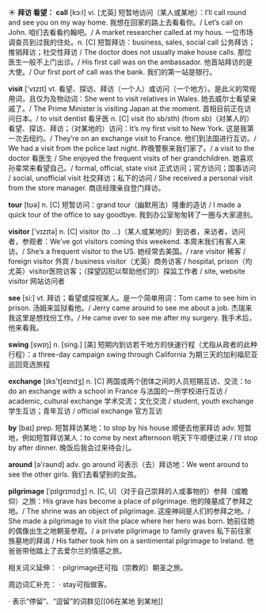 ☀ <span class="category">**拜访 看望：**</span>
<span class="vocabulary">**call**</span> [kɔ:l] 
<span class="definition">vi. [尤英] 短暂地访问（某人或某地）：</span>I’ll call round and see you on my way home. 我想在回家的路上去看看你。/ Let’s call on John. 咱们去看看约翰吧。/ A market researcher called at my hous. 一位市场调查员到过我的住处。<span class="definition">n. [C] 短暂拜访：</span>business, sales, social call 公务拜访；推销拜访；社交性拜访 / The doctor does not usually make house calls. 那位医生一般不上门出诊。/ His first call was on the ambassador. 他首站拜访的是大使。/ Our first port of call was the bank. 我们的第一站是银行。

<span class="vocabulary">**visit**</span> ['vɪzɪt] 
<span class="definition">vt. 看望、探访、拜访（一个人）或访问（一个地方）。是此义的常规用词，且仅为及物动词：</span>She went to visit relatives in Wales. 她去威尔士看望亲戚了。/ The Prime Minister is visiting Japan at the moment. 首相目前正在访问日本。/ to visit dentist 看牙医 <span class="definition">n. [C] visit (to sb/sth) (from sb)（对某人的）看望、探访、拜访；（对某地的）访问：</span>It’s my first visit to New York. 这是我第一次去纽约。/ They’re on an exchange visit to France. 他们到法国进行互访。/ We had a visit from the police last night. 昨晚警察来我们家了。/ a visit to the doctor 看医生 / She enjoyed the frequent visits of her grandchildren. 她喜欢孙辈常来看望自己。/ formal, official, state visit 正式访问；官方访问；国事访问 / social, unofficial visit 社交拜访；私下的访问 / She received a personal visit from the store manager. 商店经理亲自登门拜访。

<span class="vocabulary">**tour**</span> [tʊə] 
<span class="definition">n. [C] 短暂访问：</span>grand tour（幽默用法）隆重的造访 / I made a quick tour of the office to say goodbye. 我到办公室匆匆转了一圈与大家道别。

<span class="vocabulary">**visitor**</span> ['vɪzɪtə] 
<span class="definition">n. [C] visitor (to ...)（某人或某地的）到访者，来访者，访问者，参观者：</span>We’ve got visitors coming this weekend. 本周末我们有客人来访。/ She’s a frequent visitor to the US. 她经常去美国。/ rare visitor 稀客 / foreign visitor 外宾 / business visitor（尤英）商务访客 / hospital, prison（均尤英）visitor医院访客；（探望囚犯以帮助他们的）探监工作者 / site, website visitor 网站访问者

<span class="vocabulary">**see**</span> [si:] 
<span class="definition">vt. 拜访；看望或探视某人。是一个简单用词：</span>Tom came to see him in prison. 汤姆来监狱看他。/ Jerry came around to see me about a job. 杰瑞来我这里是想找份工作。/ He came over to see me after my surgery. 我手术后，他来看我。

<span class="vocabulary">**swing**</span> [swɪŋ] 
<span class="definition">n. [sing.] [美] 短期内到访若干地方的快速行程（尤指从政者的此种行程）：</span>a three-day campaign swing through California 为期三天的加利福尼亚巡回竞选旅程

<span class="vocabulary">**exchange**</span> [ɪks'tʃeɪndӡ] 
<span class="definition">n. [C] 两国或两个团体之间的人员短期互访、交流：</span>to do an exchange with a school in France 与法国的一所学校进行互访 / academic, cultural exchange 学术交流；文化交流 / student, youth exchange 学生互访；青年互访 / official exchange 官方互访

<span class="vocabulary">**by**</span> [baɪ] 
<span class="definition">prep. 短暂拜访某地：</span>to stop by his house 顺便去他家拜访 <span class="definition">adv. 短暂地，例如短暂拜访某人：</span>to come by next afternoon 明天下午顺便过来 / I’ll stop by after dinner. 晚饭后我会过来待会儿。

<span class="vocabulary">**around**</span> [ə'raʊnd] 
<span class="definition">adv. go around 可表示（去）拜访地：</span>We went around to see the other girls. 我们去看望别的女孩。
           
<span class="vocabulary">**pilgrimage**</span> [ˈpɪlgrɪmɪdʒ]
<span class="definition">n. [C, U]（对于自己崇拜的人或事物的）参拜（或瞻仰）之旅：</span>His grave has become a place of pilgrimage. 他的陵墓成了参拜之地。/ The shrine was an object of pilgrimage. 这座神祠是人们的参拜之地。/ She made a pilgrimage to visit the place where her hero was born. 她前往她的偶像出生之地朝圣参观。/ a private pilgrimage to family graves 私下前往家族墓地的拜谒 / His father took him on a sentimental pilgrimage to Ireland. 他爸爸带他踏上了去爱尔兰的情感之旅。

相关词义延伸：
· pilgrimage还可指（宗教的）朝圣之旅。

周边词汇补充：
· stay可指做客。

· 表示“停留”、“逗留”的词群见[[06在某地 到某地]]
